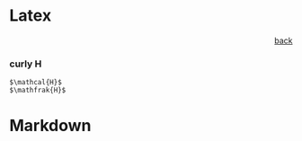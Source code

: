 # Latex

<p align="right">  
<a href="../README.md">back</a>
</p>

### curly H
```
$\mathcal{H}$
$\mathfrak{H}$
```

# Markdown

